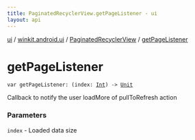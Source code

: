 ```yaml
---
title: PaginatedRecyclerView.getPageListener - ui
layout: api
---
```


<div class='api-docs-breadcrumbs'><a href="../../index.html">ui</a> / <a href="../index.html">winkit.android.ui</a> / <a href="index.html">PaginatedRecyclerView</a> / <a href="./get-page-listener.html">getPageListener</a></div>

# getPageListener

<div class="signature"><code><span class="keyword">var </span><span class="identifier">getPageListener</span><span class="symbol">: </span><span class="symbol">(</span><span class="parameterName">index</span><span class="symbol">:</span>&nbsp;<a href="https://kotlinlang.org/api/latest/jvm/stdlib/kotlin/-int/index.html"><span class="identifier">Int</span></a><span class="symbol">)</span>&nbsp;<span class="symbol">-&gt;</span>&nbsp;<a href="https://kotlinlang.org/api/latest/jvm/stdlib/kotlin/-unit/index.html"><span class="identifier">Unit</span></a></code></div>

Callback to notify the user loadMore of pullToRefresh action

### Parameters

<code>index</code> - Loaded data size